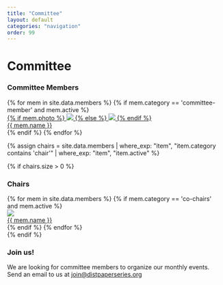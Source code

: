 ```yaml
---
title: "Committee"
layout: default
categories: "navigation"
order: 99
---
```


# Committee

<!-- NOTE: This page is automatically generated from _data/members.yml -->

<h3>Committee Members</h3>
<div class="member-profiles-grid">
{% for mem in site.data.members %}
{% if mem.category == 'committee-member' and mem.active %}
<a href="{{mem.website}}">
<div class="member-profile">
<div class="member-photo-container">
{% if mem.photo %}
<img class="member-photo" src="{{ mem.photo | relative_url }}"/>
{% else %}
<img class="member-photo" src="{{ '/assets/img/profile-placeholder.png' | relative_url }}"/>
{% endif %}
</div>
<div class="member-name">{{ mem.name }}</div>
</div>
</a>
{% endif %}
{% endfor %}
</div>

{% assign chairs = site.data.members
    | where_exp: "item", "item.category contains 'chair'"
    | where_exp: "item", "item.active"
%}

{% if chairs.size > 0 %}
<h3>Chairs</h3>
<div class="member-profiles-grid">
{% for mem in site.data.members %}
{% if mem.category == 'co-chairs' and mem.active %}
<a href="{{mem.website}}">
<div class="member-profile">
<img class="member-photo" src="{{ mem.photo | relative_url }}"/>
<div class="member-name">{{ mem.name }}</div>
</div>
</a>
{% endif %}
{% endfor %}
</div>
{% endif %}

<h3>Join us!</h3>

We are looking for committee members to organize our monthly events. Send an
email to us at [join@distpaperseries.org](mailto:join@distpaperseries.org)
